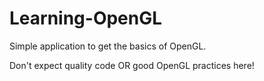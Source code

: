 # Learning-OpenGL
Simple application to get the basics of OpenGL.

Don't expect quality code OR good OpenGL practices here!